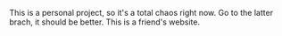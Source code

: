 This is a personal project, so it's a total chaos right now. Go to the latter brach, it should be better.
This is a friend's website.
